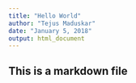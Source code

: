 ```yaml
---
title: "Hello World"
author: "Tejus Maduskar"
date: "January 5, 2018"
output: html_document
---
```


## This is a markdown file